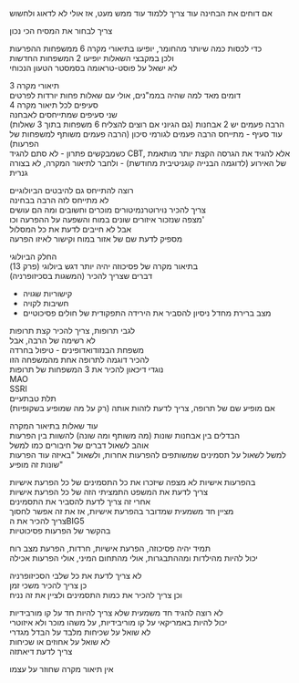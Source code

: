 אם דוחים את הבחינה עוד צריך ללמוד עוד ממש מעט, אז אולי לא לדאוג ולחשוש

צריך לבחור את המסיח הכי נכון

כדי לכסות כמה שיותר מהחומר, יופיעו בתיאורי מקרה 6 ממשפחות ההפרעות  
ולכן במקבצי השאלות יופיעו 2 המשפחות החדשות  
לא ישאל על פוסט-טראומה בסמסטר הטעון הנכוחי  
  
3 תיאורי מקרה  
דומים מאד למה שהיה בממ"נים, אולי עם שאלות פחות יורדות לפרטים  
4 סעיפים לכל תיאור מקרה  
שני סעיפים שמתייחסים לאבחנה  
הרבה פעמים יש 2 אבחנות (גם הגיוני אם רוצים להצליח 6 משפחות בתוך 3 שאלות)  
עוד סעיף - מתייחס הרבה פעמים לגורמי סיכון (הרבה פעמים משותף למשפחות של הפרעות)  
כשמבקשים פתרון - לא סתם להגיד CBT, אלא להגיד את הגרסה הקצת יותר מותאמת של האירוע (לדוגמה הבנייה קוגניטיבית מחודשת) - ולחבר לתיאור המקרה, לא בצורה גנרית  
  
רוצה להתייחס גם להיבטים הביולוגיים  
לא מתייחס לזה הרבה בבחינה  
צריך להכיר נוירוטרנמיטורים מוכרים וחשובים ומה הם עושים  
מצפה שנזכור איזורים שונים במוח והשפעה על ההפרעה וכו'  
אבל לא חייבים לדעת את כל המסלול  
מספיק לדעת שם של אזור במוח וקישור לאיזו הפרעה  
  
החלק הביולוגי  
בתיאור מקרה של פסיכוזה יהיה יותר דגש ביולוגי (פרק 13)  
דברים שצריך להכיר  (המשגות בסכיזופרניה)
- קישוריות שגויה
- חשיבות לקויה
- מצב ברירת מחדל
ניסיון להסביר את הירידה התפקודית של חולים פסיכוטיים  
  
לגבי תרופות, צריך להכיר קצת תרופות  
לא רשימה של הרבה, אבל    
משפחת הבנזודואדופינים - טיפול בחרדה  
להכיר דוגמה לתרופה אחת מהמשפחה הזו  
נוגדי דיכאון להכיר את 3 המשפחות של תרופות  
MAO  
SSRI  
תלת טבתעיים  
אם מופיע שם של תרופה, צריך לדעת לזהות אותה (רק על מה שמופיע בשקופיות)  
  
עוד שאלות בתיאור המקרה  
הבדלים בין אבחנות שונות (מה משותף ומה שונה) להשוות בין הפרעות  
אוהב לשאול דברים של חיבורים כמו למשל    
למשל לשאול על תסמינים שמשותפים להפרעות אחרות, ולשאול "באיזה עוד הפרעות שונות זה מופיע"  
  
בהפרעות אישיות לא מצפה שיזכרו את כל התסמינים של כל הפרעת אישיות  
צריך לדעת את המשפט התמציתי הזה של כל הפרעת אישיות  
אחרי זה צריך לדעת להסביר את התסמינים  
מציין חד משמעית שמדובר בהפרעת אישיות, אז את זה אפשר לחסוך  
צריך להכיר את הBIG5  
בהקשר של הפרעות פסיכוטיות  
  
  
תמיד יהיה פסיכוזה, הפרעת אישיות, חרדות, הפרעת מצב רוח  
יכול להיות מהילדות ומההתבגרות, אולי מהתחום המיני, אולי הפרעות אכילה  
  
  
לא צריך לדעת את כל שלבי הסכיזופרניה  
כן צריך להכיר משכי זמן  
וכן צריך להכיר את כמות התסמינים ולציין את זה נניח  
  
  
לא רוצה להגיד חד משמעית שלא צריך להיות חד על קו מורבידיות  
יכול להיות באמריקאי על קו מוריבידיות, על משהו מוכר ולא איזוטרי  
לא שואל על שכיחות מלבד על הבדל מגדרי  
לא שואל על אחוזים או שכיחות  
צריך לדעת דיאתזה


אין תיאור מקרה שחוזר על עצמו